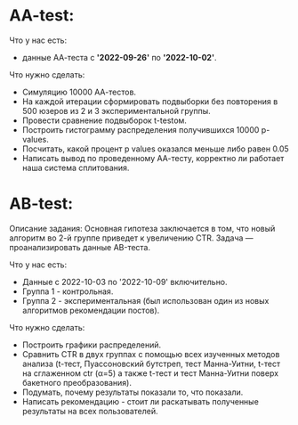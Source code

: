 # AA-test:

Что у нас есть:
 - данные АА-теста с <b>'2022-09-26'</b> по <b>'2022-10-02'</b>. 

Что нужно сделать:
* Симуляцию 10000 АА-тестов.
* На каждой итерации сформировать подвыборки без повторения в 500 юзеров из 2 и 3 экспериментальной группы. 
* Провести сравнение подвыборок t-testом.
* Построить гистограмму распределения получившихся 10000 p-values.
* Посчитать, какой процент p values оказался меньше либо равен 0.05
* Написать вывод по проведенному АА-тесту, корректно ли работает наша система сплитования.

# AB-test:

Описание задания:
Основная гипотеза заключается в том, что новый алгоритм во 2-й группе приведет к увеличению CTR. Задача — проанализировать данные АB-теста.

Что у нас есть:
- Данные с 2022-10-03 по '2022-10-09' включительно.
- Группа 1 - контрольная.
- Группа 2 - экспериментальная (был использован один из новых алгоритмов рекомендации постов).

Что нужно сделать:
* Построить графики распределений.
* Сравнить CTR в двух группах с помощью всех изученных методов анализа (t-тест, Пуассоновский бутстреп, тест Манна-Уитни, t-тест на сглаженном ctr (α=5) а также t-тест и тест Манна-Уитни поверх бакетного преобразования).
* Подумать, почему результаты показали то, что показали.
* Написать рекомендацию - стоит ли раскатывать полученные результаты на всех пользователей.
